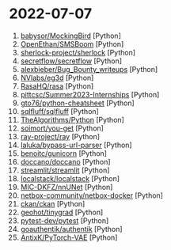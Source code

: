 # 2022-07-07

1. [babysor/MockingBird](https://github.com/babysor/MockingBird "🚀AI拟声: 5秒内克隆您的声音并生成任意语音内容 Clone a voice in 5 seconds to generate arbitrary speech in real-time") [Python]
2. [OpenEthan/SMSBoom](https://github.com/OpenEthan/SMSBoom "短信轰炸/短信测压/ | 一个健壮免费的python短信轰炸程序，专门炸坏蛋蛋，百万接口，多线程全自动添加有效接口，支持异步协程百万并发，全免费的短信轰炸工具！！hongkonger开发全网首发！！") [Python]
3. [sherlock-project/sherlock](https://github.com/sherlock-project/sherlock "🔎 Hunt down social media accounts by username across social networks") [Python]
4. [secretflow/secretflow](https://github.com/secretflow/secretflow "A unified framework for privacy-preserving data analysis and machine learning") [Python]
5. [alexbieber/Bug_Bounty_writeups](https://github.com/alexbieber/Bug_Bounty_writeups "BUG BOUNTY WRITEUPS - OWASP TOP 10 🔴🔴🔴🔴✔") [Python]
6. [NVlabs/eg3d](https://github.com/NVlabs/eg3d "") [Python]
7. [RasaHQ/rasa](https://github.com/RasaHQ/rasa "💬 Open source machine learning framework to automate text- and voice-based conversations: NLU, dialogue management, connect to Slack, Facebook, and more - Create chatbots and voice assistants") [Python]
8. [pittcsc/Summer2023-Internships](https://github.com/pittcsc/Summer2023-Internships "Collection of Summer 2023 tech internships!") [Python]
9. [gto76/python-cheatsheet](https://github.com/gto76/python-cheatsheet "Comprehensive Python Cheatsheet") [Python]
10. [sqlfluff/sqlfluff](https://github.com/sqlfluff/sqlfluff "A SQL linter and auto-formatter for Humans") [Python]
11. [TheAlgorithms/Python](https://github.com/TheAlgorithms/Python "All Algorithms implemented in Python") [Python]
12. [soimort/you-get](https://github.com/soimort/you-get "⏬ Dumb downloader that scrapes the web") [Python]
13. [ray-project/ray](https://github.com/ray-project/ray "An open source framework that provides a simple, universal API for building distributed applications. Ray is packaged with RLlib, a scalable reinforcement learning library, and Tune, a scalable hyperparameter tuning library.") [Python]
14. [laluka/bypass-url-parser](https://github.com/laluka/bypass-url-parser "bypass-url-parser") [Python]
15. [benoitc/gunicorn](https://github.com/benoitc/gunicorn "gunicorn 'Green Unicorn' is a WSGI HTTP Server for UNIX, fast clients and sleepy applications.") [Python]
16. [doccano/doccano](https://github.com/doccano/doccano "Open source annotation tool for machine learning practitioners.") [Python]
17. [streamlit/streamlit](https://github.com/streamlit/streamlit "Streamlit — The fastest way to build data apps in Python") [Python]
18. [localstack/localstack](https://github.com/localstack/localstack "💻 A fully functional local AWS cloud stack. Develop and test your cloud & Serverless apps offline!") [Python]
19. [MIC-DKFZ/nnUNet](https://github.com/MIC-DKFZ/nnUNet "") [Python]
20. [netbox-community/netbox-docker](https://github.com/netbox-community/netbox-docker "🐳 Docker Image of NetBox") [Python]
21. [ckan/ckan](https://github.com/ckan/ckan "CKAN is an open-source DMS (data management system) for powering data hubs and data portals. CKAN makes it easy to publish, share and use data. It powers catalog.data.gov, open.canada.ca/data, data.humdata.org among many other sites.") [Python]
22. [geohot/tinygrad](https://github.com/geohot/tinygrad "You like pytorch? You like micrograd? You love tinygrad! ❤️") [Python]
23. [pytest-dev/pytest](https://github.com/pytest-dev/pytest "The pytest framework makes it easy to write small tests, yet scales to support complex functional testing") [Python]
24. [goauthentik/authentik](https://github.com/goauthentik/authentik "The authentication glue you need.") [Python]
25. [AntixK/PyTorch-VAE](https://github.com/AntixK/PyTorch-VAE "A Collection of Variational Autoencoders (VAE) in PyTorch.") [Python]
